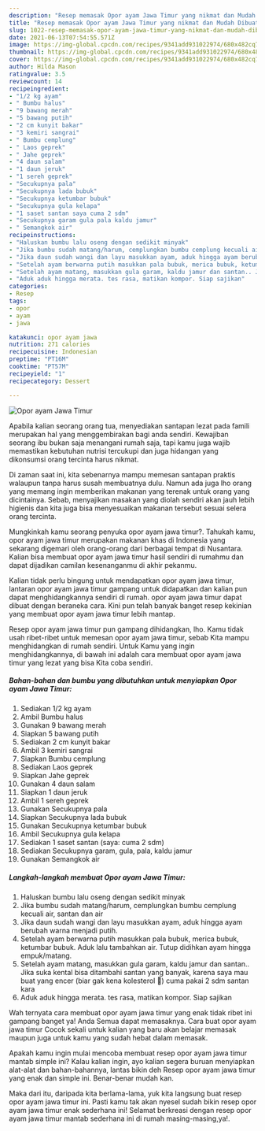 ```yaml
---
description: "Resep memasak Opor ayam Jawa Timur yang nikmat dan Mudah Dibuat"
title: "Resep memasak Opor ayam Jawa Timur yang nikmat dan Mudah Dibuat"
slug: 1022-resep-memasak-opor-ayam-jawa-timur-yang-nikmat-dan-mudah-dibuat
date: 2021-06-13T07:54:55.571Z
image: https://img-global.cpcdn.com/recipes/9341add931022974/680x482cq70/opor-ayam-jawa-timur-foto-resep-utama.jpg
thumbnail: https://img-global.cpcdn.com/recipes/9341add931022974/680x482cq70/opor-ayam-jawa-timur-foto-resep-utama.jpg
cover: https://img-global.cpcdn.com/recipes/9341add931022974/680x482cq70/opor-ayam-jawa-timur-foto-resep-utama.jpg
author: Hilda Mason
ratingvalue: 3.5
reviewcount: 14
recipeingredient:
- "1/2 kg ayam"
- " Bumbu halus"
- "9 bawang merah"
- "5 bawang putih"
- "2 cm kunyit bakar"
- "3 kemiri sangrai"
- " Bumbu cemplung"
- " Laos geprek"
- " Jahe geprek"
- "4 daun salam"
- "1 daun jeruk"
- "1 sereh geprek"
- "Secukupnya pala"
- "Secukupnya lada bubuk"
- "Secukupnya ketumbar bubuk"
- "Secukupnya gula kelapa"
- "1 saset santan saya cuma 2 sdm"
- "Secukupnya garam gula pala kaldu jamur"
- " Semangkok air"
recipeinstructions:
- "Haluskan bumbu lalu oseng dengan sedikit minyak"
- "Jika bumbu sudah matang/harum, cemplungkan bumbu cemplung kecuali air, santan dan air"
- "Jika daun sudah wangi dan layu masukkan ayam, aduk hingga ayam berubah warna menjadi putih."
- "Setelah ayam berwarna putih masukkan pala bubuk, merica bubuk, ketumbar bubuk. Aduk lalu tambahkan air. Tutup didihkan ayam hingga empuk/matang."
- "Setelah ayam matang, masukkan gula garam, kaldu jamur dan santan.. Jika suka kental bisa ditambahi santan yang banyak, karena saya mau buat yang encer (biar gak kena kolesterol 😬) cuma pakai 2 sdm santan kara"
- "Aduk aduk hingga merata. tes rasa, matikan kompor. Siap sajikan"
categories:
- Resep
tags:
- opor
- ayam
- jawa

katakunci: opor ayam jawa 
nutrition: 271 calories
recipecuisine: Indonesian
preptime: "PT16M"
cooktime: "PT57M"
recipeyield: "1"
recipecategory: Dessert

---
```



![Opor ayam Jawa Timur](https://img-global.cpcdn.com/recipes/9341add931022974/680x482cq70/opor-ayam-jawa-timur-foto-resep-utama.jpg)

Apabila kalian seorang orang tua, menyediakan santapan lezat pada famili merupakan hal yang menggembirakan bagi anda sendiri. Kewajiban seorang ibu bukan saja menangani rumah saja, tapi kamu juga wajib memastikan kebutuhan nutrisi tercukupi dan juga hidangan yang dikonsumsi orang tercinta harus nikmat.

Di zaman  saat ini, kita sebenarnya mampu memesan santapan praktis walaupun tanpa harus susah membuatnya dulu. Namun ada juga lho orang yang memang ingin memberikan makanan yang terenak untuk orang yang dicintainya. Sebab, menyajikan masakan yang diolah sendiri akan jauh lebih higienis dan kita juga bisa menyesuaikan makanan tersebut sesuai selera orang tercinta. 



Mungkinkah kamu seorang penyuka opor ayam jawa timur?. Tahukah kamu, opor ayam jawa timur merupakan makanan khas di Indonesia yang sekarang digemari oleh orang-orang dari berbagai tempat di Nusantara. Kalian bisa membuat opor ayam jawa timur hasil sendiri di rumahmu dan dapat dijadikan camilan kesenanganmu di akhir pekanmu.

Kalian tidak perlu bingung untuk mendapatkan opor ayam jawa timur, lantaran opor ayam jawa timur gampang untuk didapatkan dan kalian pun dapat menghidangkannya sendiri di rumah. opor ayam jawa timur dapat dibuat dengan beraneka cara. Kini pun telah banyak banget resep kekinian yang membuat opor ayam jawa timur lebih mantap.

Resep opor ayam jawa timur pun gampang dihidangkan, lho. Kamu tidak usah ribet-ribet untuk memesan opor ayam jawa timur, sebab Kita mampu menghidangkan di rumah sendiri. Untuk Kamu yang ingin menghidangkannya, di bawah ini adalah cara membuat opor ayam jawa timur yang lezat yang bisa Kita coba sendiri.

<!--inarticleads1-->

##### Bahan-bahan dan bumbu yang dibutuhkan untuk menyiapkan Opor ayam Jawa Timur:

1. Sediakan 1/2 kg ayam
1. Ambil  Bumbu halus
1. Gunakan 9 bawang merah
1. Siapkan 5 bawang putih
1. Sediakan 2 cm kunyit bakar
1. Ambil 3 kemiri sangrai
1. Siapkan  Bumbu cemplung
1. Sediakan  Laos geprek
1. Siapkan  Jahe geprek
1. Gunakan 4 daun salam
1. Siapkan 1 daun jeruk
1. Ambil 1 sereh geprek
1. Gunakan Secukupnya pala
1. Siapkan Secukupnya lada bubuk
1. Gunakan Secukupnya ketumbar bubuk
1. Ambil Secukupnya gula kelapa
1. Sediakan 1 saset santan (saya: cuma 2 sdm)
1. Sediakan Secukupnya garam, gula, pala, kaldu jamur
1. Gunakan  Semangkok air




<!--inarticleads2-->

##### Langkah-langkah membuat Opor ayam Jawa Timur:

1. Haluskan bumbu lalu oseng dengan sedikit minyak
1. Jika bumbu sudah matang/harum, cemplungkan bumbu cemplung kecuali air, santan dan air
1. Jika daun sudah wangi dan layu masukkan ayam, aduk hingga ayam berubah warna menjadi putih.
1. Setelah ayam berwarna putih masukkan pala bubuk, merica bubuk, ketumbar bubuk. Aduk lalu tambahkan air. Tutup didihkan ayam hingga empuk/matang.
1. Setelah ayam matang, masukkan gula garam, kaldu jamur dan santan.. Jika suka kental bisa ditambahi santan yang banyak, karena saya mau buat yang encer (biar gak kena kolesterol 😬) cuma pakai 2 sdm santan kara
1. Aduk aduk hingga merata. tes rasa, matikan kompor. Siap sajikan




Wah ternyata cara membuat opor ayam jawa timur yang enak tidak ribet ini gampang banget ya! Anda Semua dapat memasaknya. Cara buat opor ayam jawa timur Cocok sekali untuk kalian yang baru akan belajar memasak maupun juga untuk kamu yang sudah hebat dalam memasak.

Apakah kamu ingin mulai mencoba membuat resep opor ayam jawa timur mantab simple ini? Kalau kalian ingin, ayo kalian segera buruan menyiapkan alat-alat dan bahan-bahannya, lantas bikin deh Resep opor ayam jawa timur yang enak dan simple ini. Benar-benar mudah kan. 

Maka dari itu, daripada kita berlama-lama, yuk kita langsung buat resep opor ayam jawa timur ini. Pasti kamu tak akan nyesel sudah bikin resep opor ayam jawa timur enak sederhana ini! Selamat berkreasi dengan resep opor ayam jawa timur mantab sederhana ini di rumah masing-masing,ya!.

